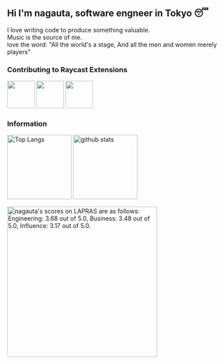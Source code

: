 ## Hi I'm nagauta, software engneer in Tokyo 😴
I love writing code to produce something valuable.<br> Music is the source of me.
<br> love the word: "All the world's a stage, And all the men and women merely players"

### Contributing to Raycast Extensions
<a title="Install chatwork-search Raycast Extension" href="https://www.raycast.com/nagauta/chatwork-search"><img src="https://www.raycast.com/nagauta/chatwork-search/install_button@2x.png" height="64" alt="" style="height: 64px;"></a>
<a title="Install sequel-ace Raycast Extension" href="https://www.raycast.com/nagauta/sequel-ace"><img src="https://www.raycast.com/nagauta/sequel-ace/install_button@2x.png" height="64" alt="" style="height: 64px;"></a>
<a title="Install nippon-colors Raycast Extension" href="https://www.raycast.com/nagauta/nippon-colors"><img src="https://www.raycast.com/nagauta/nippon-colors/install_button@2x.png" height="64" alt="" style="height: 64px;"></a>

### Information
<p align="left"> 
  <img alt="Top Langs" height="150px" src="https://github-readme-stats.vercel.app/api?username=nagauta&theme=tokyonight" />
  <img alt="github stats" height="150px" src="https://github-readme-stats.vercel.app/api/top-langs/?username=nagauta&layout=compact&theme=tokyonight" />
</p>

<!--START_SECTION:lapras-card-->
<p ><a href="https://lapras.com/public/nagauta" target="_blank" rel="noopener noreferrer"><img alt="nagauta's scores on LAPRAS are as follows: Engineering: 3.68 out of 5.0, Business: 3.48 out of 5.0, Influence: 3.17 out of 5.0." src="https://lapras-card-generator.vercel.app/api/svg?e=3.68&b=3.48&i=3.17&b1=%23020E27&b2=%230E5593&i1=%23030E21&i2=%231688BF&l=en" width="350" ></a></p>
<!--END_SECTION:lapras-card-->
